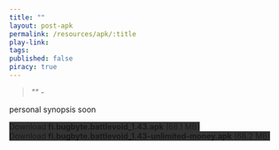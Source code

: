 ```yaml
---
title: ""
layout: post-apk
permalink: /resources/apk/:title
play-link: 
tags:
published: false
piracy: true
---
```


> _"" - <a href="" target="_blank"></a>_

personal synopsis soon 

<div class="text-center">
    <a class="btn btn-dark btn-block w-100" onclick='apk("fi.bugbyte.battlevoid_1.43.apk")' target="_blank" style="text-decoration: none; background-color: #333;"> Download <b>fi.bugbyte.battlevoid_1.43.apk</b> (68.1 MB)</a><br>
    <a class="btn btn-dark btn-block w-100" onclick='apk("fi.bugbyte.battlevoid_1.43-unlimited-money.apk")' target="_blank" style="text-decoration: none; background-color: #333;"> Download <b>fi.bugbyte.battlevoid_1.43-unlimited-money.apk</b> (68.2 MB)</a>
</div>
